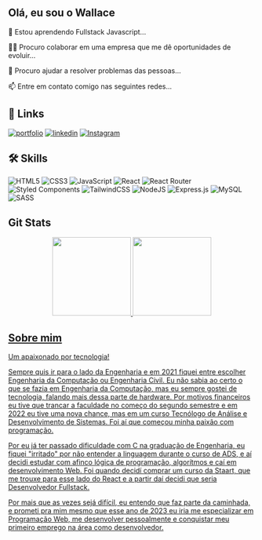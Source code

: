 
## Olá, eu sou o Wallace

🧠 Estou aprendendo Fullstack Javascript...

👯‍♀️ Procuro colaborar em uma empresa que me dê oportunidades de evoluir...

🤔 Procuro ajudar a resolver problemas das pessoas...

📫 Entre em contato comigo nas seguintes redes...

## 🔗 Links
[![portfolio](https://img.shields.io/badge/my_portfolio-000?style=for-the-badge&logo=ko-fi&logoColor=white)](https://wallace027dev.vercel.app/)
[![linkedin](https://img.shields.io/badge/linkedin-0A66C2?style=for-the-badge&logo=linkedin&logoColor=white)](https://www.linkedin.com/in/wallace-dev/)
[![Instagram](https://img.shields.io/badge/Instagram-%23E4405F.svg?style=for-the-badge&logo=Instagram&logoColor=white)](https://www.instagram.com/wallace027dev/)

## 🛠 Skills
![HTML5](https://img.shields.io/badge/html5-%23E34F26.svg?style=for-the-badge&logo=html5&logoColor=white)
![CSS3](https://img.shields.io/badge/css3-%231572B6.svg?style=for-the-badge&logo=css3&logoColor=white)
![JavaScript](https://img.shields.io/badge/javascript-%23323330.svg?style=for-the-badge&logo=javascript&logoColor=%23F7DF1E)
![React](https://img.shields.io/badge/react-%2320232a.svg?style=for-the-badge&logo=react&logoColor=%2361DAFB)
![React Router](https://img.shields.io/badge/React_Router-CA4245?style=for-the-badge&logo=react-router&logoColor=white)
![Styled Components](https://img.shields.io/badge/styled--components-DB7093?style=for-the-badge&logo=styled-components&logoColor=white)
![TailwindCSS](https://img.shields.io/badge/tailwindcss-%2338B2AC.svg?style=for-the-badge&logo=tailwind-css&logoColor=white)
![NodeJS](https://img.shields.io/badge/node.js-6DA55F?style=for-the-badge&logo=node.js&logoColor=white)
![Express.js](https://img.shields.io/badge/express.js-%23404d59.svg?style=for-the-badge&logo=express&logoColor=%2361DAFB)
![MySQL](https://img.shields.io/badge/mysql-%2300f.svg?style=for-the-badge&logo=mysql&logoColor=white)
![SASS](https://img.shields.io/badge/SASS-hotpink.svg?style=for-the-badge&logo=SASS&logoColor=white)

## Git Stats
<div align="center">
  <a href="https://github.com/wallace027dev">
  <img height="160em" src="https://github-readme-stats.vercel.app/api?username=wallace027dev&show_icons=true&theme=tokyonight&include_all_commits=true&count_private=true"/>
  <img height="160em" src="https://github-readme-stats.vercel.app/api/top-langs/?username=wallace027dev&layout=compact&langs_count=7&theme=tokyonight"/>
</div>
  
## Sobre mim

Um apaixonado por tecnologia!

Sempre quis ir para o lado da Engenharia e em 2021 fiquei entre escolher Engenharia da Computação ou Engenharia Civil. Eu não sabia ao certo o que se fazia em Engenharia da Computação, mas eu sempre gostei de tecnologia, falando mais dessa parte de hardware. Por motivos financeiros eu tive que trancar a faculdade no começo do segundo semestre e em 2022 eu tive uma nova chance, mas em um curso Tecnólogo de Análise e Desenvolvimento de Sistemas. Foi aí que começou minha paixão com programação.

Por eu já ter passado dificuldade com C na graduação de Engenharia, eu fiquei "irritado" por não entender a linguagem durante o curso de ADS, e aí decidi estudar com afinco lógica de programação, algorítmos e caí em desenvolvimento Web. Foi quando decidí comprar um curso da Staart, que me trouxe para esse lado do React e a partir daí decidi que seria Desenvolvedor Fullstack.

Por mais que as vezes sejá difícil, eu entendo que faz parte da caminhada, e prometi pra mim mesmo que esse ano de 2023 eu iria me especializar em Programação Web, me desenvolver pessoalmente e conquistar meu primeiro emprego na área como desenvolvedor.
